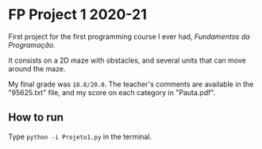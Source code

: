 # FP Project 1 2020-21
First project for the first programming course I ever had, *Fundamentos da Programação*. 

It consists on a 2D maze with obstacles, and several units that can move around the maze.

My final grade was `18.8/20.0`. The teacher's comments are available in the "95625.txt" file, and my score on each category in "Pauta.pdf".

## How to run
Type `python -i Projeto1.py` in the terminal.
